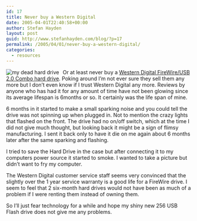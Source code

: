 ```yaml
---
id: 17
title: Never buy a Western Digital
date: 2005-04-01T22:40:58+00:00
author: Stefan Hayden
layout: post
guid: http://www.stefanhayden.com/blog/?p=17
permalink: /2005/04/01/never-buy-a-western-digital/
categories:
  - resources
---
```

<img src="http://www.stefanhayden.com/images/wdhd.jpg" alt="my dead hard drive" style="margin-right:10px;" align="left" />Or at least never buy a <a href="http://www.amazon.com/gp/product/customer-reviews/B0000DK69V/ref=cm_cr_dp_2_1/104-0093565-9123943?%5Fencoding=UTF8&s=electronics">Western Digital FireWire/USB 2.0 Combo hard drive</a>. Poking around I’m not ever sure they sell them any more but I don’t even know if I trust Western Digital any more. Reviews by anyone who has had it for any amount of time have not been glowing since its average lifespan is 6months or so. It certainly was the life span of mine.

6 months in it started to make a small sparking noise and you could tell the drive was not spinning up when plugged in. Not to mention the crazy lights that flashed on the front. The drive had no on/off switch, which at the time I did not give much thought, but looking back it might be a sign of flimsy manufacturing. I sent it back only to have it die on me again about 6 months later after the same sparking and flashing. 

I tried to save the Hard Drive in the case but after connecting it to my computers power source it started to smoke. I wanted to take a picture but didn’t want to fry my computer. 

The Western Digital customer service staff seems very convinced that the slightly over the 1 year service warranty is a good life for a FireWire drive. I seem to feel that 2 six-month hard drives would not have been as much of a problem if I were renting them instead of owning them.

So I’ll just fear technology for a while and hope my shiny new 256 USB Flash drive does not give me any problems.
